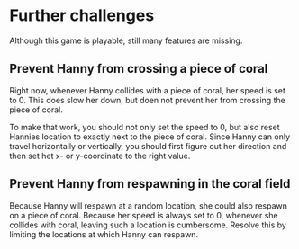 # Further challenges

Although this game is playable, still many features are missing.

## Prevent Hanny from crossing a piece of coral

Right now, whenever Hanny collides with a piece of coral, her speed is set to 0.
This does slow her down, but doen not prevent her from crossing the piece of 
coral.

To make that work, you should not only set the speed to 0, but also reset 
Hannies location to exactly next to the piece of coral. Since Hanny can only 
travel horizontally or vertically, you should first figure out her direction and
then set het x- or y-coordinate to the right value.

## Prevent Hanny from respawning in the coral field

Because Hanny will respawn at a random location, she could also respawn on a
piece of coral. Because her speed is always set to 0, whenever she collides with
coral, leaving such a location is cumbersome. Resolve this by limiting the
locations at which Hanny can respawn.
